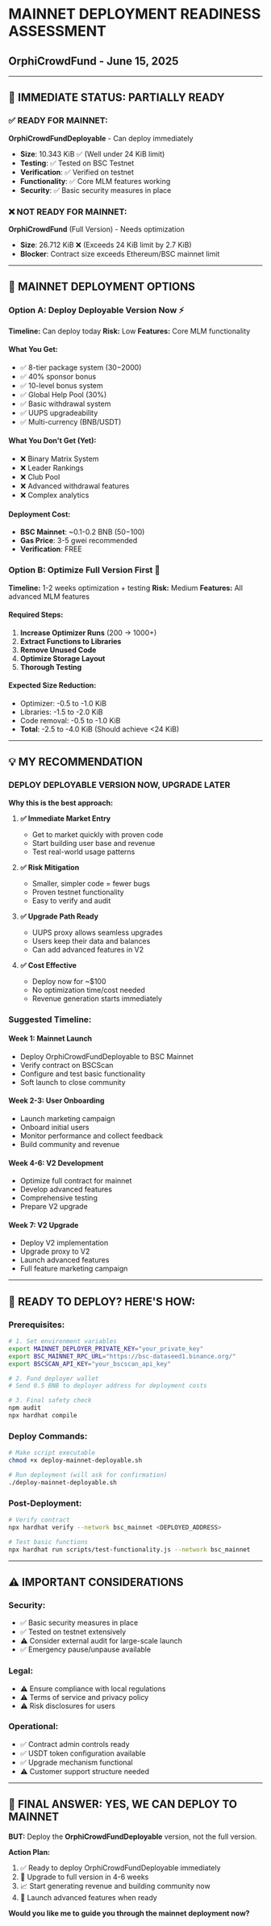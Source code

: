 # MAINNET DEPLOYMENT READINESS ASSESSMENT
## OrphiCrowdFund - June 15, 2025

---

## 🚨 **IMMEDIATE STATUS: PARTIALLY READY**

### ✅ **READY FOR MAINNET:**
**OrphiCrowdFundDeployable** - Can deploy immediately
- **Size**: 10.343 KiB ✅ (Well under 24 KiB limit)
- **Testing**: ✅ Tested on BSC Testnet
- **Verification**: ✅ Verified on testnet
- **Functionality**: ✅ Core MLM features working
- **Security**: ✅ Basic security measures in place

### ❌ **NOT READY FOR MAINNET:**
**OrphiCrowdFund** (Full Version) - Needs optimization
- **Size**: 26.712 KiB ❌ (Exceeds 24 KiB limit by 2.7 KiB)
- **Blocker**: Contract size exceeds Ethereum/BSC mainnet limit

---

## 🎯 **MAINNET DEPLOYMENT OPTIONS**

### **Option A: Deploy Deployable Version Now** ⚡
**Timeline:** Can deploy today
**Risk:** Low
**Features:** Core MLM functionality

#### What You Get:
- ✅ 8-tier package system ($30-$2000)
- ✅ 40% sponsor bonus
- ✅ 10-level bonus system
- ✅ Global Help Pool (30%)
- ✅ Basic withdrawal system
- ✅ UUPS upgradeability
- ✅ Multi-currency (BNB/USDT)

#### What You Don't Get (Yet):
- ❌ Binary Matrix System
- ❌ Leader Rankings
- ❌ Club Pool
- ❌ Advanced withdrawal features
- ❌ Complex analytics

#### Deployment Cost:
- **BSC Mainnet**: ~0.1-0.2 BNB ($50-$100)
- **Gas Price**: 3-5 gwei recommended
- **Verification**: FREE

### **Option B: Optimize Full Version First** 🔧
**Timeline:** 1-2 weeks optimization + testing
**Risk:** Medium
**Features:** All advanced MLM features

#### Required Steps:
1. **Increase Optimizer Runs** (200 → 1000+)
2. **Extract Functions to Libraries**
3. **Remove Unused Code**
4. **Optimize Storage Layout**
5. **Thorough Testing**

#### Expected Size Reduction:
- Optimizer: -0.5 to -1.0 KiB
- Libraries: -1.5 to -2.0 KiB  
- Code removal: -0.5 to -1.0 KiB
- **Total**: -2.5 to -4.0 KiB (Should achieve <24 KiB)

---

## 💡 **MY RECOMMENDATION**

### **DEPLOY DEPLOYABLE VERSION NOW, UPGRADE LATER**

**Why this is the best approach:**

1. **✅ Immediate Market Entry**
   - Get to market quickly with proven code
   - Start building user base and revenue
   - Test real-world usage patterns

2. **✅ Risk Mitigation**
   - Smaller, simpler code = fewer bugs
   - Proven testnet functionality
   - Easy to verify and audit

3. **✅ Upgrade Path Ready**
   - UUPS proxy allows seamless upgrades
   - Users keep their data and balances
   - Can add advanced features in V2

4. **✅ Cost Effective**
   - Deploy now for ~$100
   - No optimization time/cost needed
   - Revenue generation starts immediately

### **Suggested Timeline:**

#### **Week 1: Mainnet Launch**
- Deploy OrphiCrowdFundDeployable to BSC Mainnet
- Verify contract on BSCScan
- Configure and test basic functionality
- Soft launch to close community

#### **Week 2-3: User Onboarding**
- Launch marketing campaign
- Onboard initial users
- Monitor performance and collect feedback
- Build community and revenue

#### **Week 4-6: V2 Development**
- Optimize full contract for mainnet
- Develop advanced features
- Comprehensive testing
- Prepare V2 upgrade

#### **Week 7: V2 Upgrade**
- Deploy V2 implementation
- Upgrade proxy to V2
- Launch advanced features
- Full feature marketing campaign

---

## 🚀 **READY TO DEPLOY? HERE'S HOW:**

### **Prerequisites:**
```bash
# 1. Set environment variables
export MAINNET_DEPLOYER_PRIVATE_KEY="your_private_key"
export BSC_MAINNET_RPC_URL="https://bsc-dataseed1.binance.org/"
export BSCSCAN_API_KEY="your_bscscan_api_key"

# 2. Fund deployer wallet
# Send 0.5 BNB to deployer address for deployment costs

# 3. Final safety check
npm audit
npx hardhat compile
```

### **Deploy Commands:**
```bash
# Make script executable
chmod +x deploy-mainnet-deployable.sh

# Run deployment (will ask for confirmation)
./deploy-mainnet-deployable.sh
```

### **Post-Deployment:**
```bash
# Verify contract
npx hardhat verify --network bsc_mainnet <DEPLOYED_ADDRESS>

# Test basic functions
npx hardhat run scripts/test-functionality.js --network bsc_mainnet
```

---

## ⚠️ **IMPORTANT CONSIDERATIONS**

### **Security:**
- ✅ Basic security measures in place
- ✅ Tested on testnet extensively
- ⚠️ Consider external audit for large-scale launch
- ✅ Emergency pause/unpause available

### **Legal:**
- ⚠️ Ensure compliance with local regulations
- ⚠️ Terms of service and privacy policy
- ⚠️ Risk disclosures for users

### **Operational:**
- ✅ Contract admin controls ready
- ✅ USDT token configuration available
- ✅ Upgrade mechanism functional
- ⚠️ Customer support structure needed

---

## 🎯 **FINAL ANSWER: YES, WE CAN DEPLOY TO MAINNET**

**BUT:** Deploy the **OrphiCrowdFundDeployable** version, not the full version.

**Action Plan:**
1. ✅ Ready to deploy OrphiCrowdFundDeployable immediately
2. 🔄 Upgrade to full version in 4-6 weeks
3. 📈 Start generating revenue and building community now
4. 🚀 Launch advanced features when ready

**Would you like me to guide you through the mainnet deployment now?**

